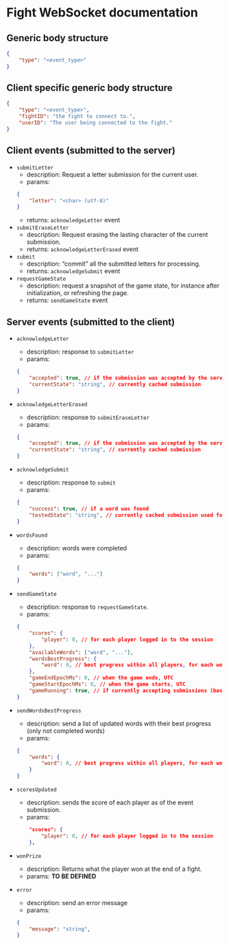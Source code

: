# Fight WebSocket documentation

## Generic body structure

```json
{
    "type": "<event_type>"
}
```

## Client specific generic body structure

```json
{
    "type": "<event_type>",
    "fightID": "the fight to connect to.",
    "userID": "The user being connected to the fight."
}
```

## Client events (submitted to the server)

- `submitLetter`
    - description: Request a letter submission for the current user.
    - params:
    ```json
    {
        "letter": "<char> (utf-8)"
    }
    ```
    - returns: `acknowledgeLetter` event
- `submitEraseLetter`
    - description: Request erasing the lasting character of the current submission.
    - returns: `acknowledgeLetterErased` event
- `submit`
    - description: “commit” all the submitted letters for processing.
    - returns: `acknowledgeSubmit` event
- `requestGameState`
    - description: request a snapshot of the game state, for instance after initialization, or refreshing the page.
    - returns: `sendGameState` event

## Server events (submitted to the client)

- `acknowledgeLetter`
    - description: response to `submitLetter`
    - params:
    ```json
    {
        "accepted": true, // if the submission was accepted by the server
        "currentState": "string", // currently cached submission
    }

- `acknowledgeLetterErased`
    - description: response to `submitEraseLetter`
    - params:
    ```json
    {
        "accepted": true, // if the submission was accepted by the server
        "currentState": "string", // currently cached submission
    }
    ```

- `acknowledgeSubmit`
    - description: response to `submit`
    - params:
    ```json
    {
        "success": true, // if a word was found
        "testedState": "string", // currently cached submission used for finding a matching word
    }
    ```
- `wordsFound`
    - description: words were completed
    - params:
    ```json
    {
        "words": ["word", "..."]
    }
    ```
- `sendGameState`
    - description: response to `requestGameState`.
    - params:
    ```json
    {
        "scores": {
            "player": 0, // for each player logged in to the session
        },
        "availableWords": ["word", "..."],
        "wordsBestProgress": {
            "word": 0, // best progress within all players, for each word
        },
        "gameEndEpochMs": 0, // when the game ends, UTC
        "gameStartEpochMs": 0, // when the game starts, UTC
        "gameRunning": true, // if currently accepting submissions (based on epochs described above)
    }
    ```
- `sendWordsBestProgress`
    - description: send a list of updated words with their best progress (only not completed words)
    - params:
    ```json
    {
        "words": {
            "word": 0, // best progress within all players, for each word
        }
    }
    ```
- `scoresUpdated`
    - description: sends the score of each player as of the event submission.
    - params:
    ```json
        "scores": {
            "player": 0, // for each player logged in to the session
        },
    ```
- `wonPrize`
    - description: Returns what the player won at the end of a fight.
    - params: **TO BE DEFINED**
- `error`
    - description: send an error message
    - params:
    ```json
    {
        "message": "string",
    }
    ```


